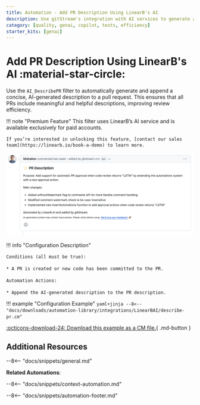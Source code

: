 ```yaml
---
title: Automation - Add PR Description Using LinearB's AI
description: Use gitStream's integration with AI services to generate a summary of the changes in the PR.
category: [quality, genai, copilot, tests, efficiency]
starter_kits: [genai]
---
```

# Add PR Description Using LinearB's AI :material-star-circle:

<!-- --8<-- [start:example]-->
Use the `AI_DescribePR` filter to automatically generate and append a concise, AI-generated description to a pull request. This ensures that all PRs include meaningful and helpful descriptions, improving review efficiency.

!!! note "Premium Feature"
    This filter uses LinearB’s AI service and is available exclusively for paid accounts.  

    If you’re interested in unlocking this feature, [contact our sales team](https://linearb.io/book-a-demo) to learn more.

![summarized-pr](/automations/integrations/LinearBAI/describe-pr/LinearB-AI-describe-pr.png)

!!! info "Configuration Description"

    Conditions (all must be true):

    * A PR is created or new code has been committed to the PR.

    Automation Actions:

    * Append the AI-generated description to the PR description.

!!! example "Configuration Example"
    ```yaml+jinja
    --8<-- "docs/downloads/automation-library/integrations/LinearBAI/describe-pr.cm"
    ```
    <div class="result" markdown>
        <span>
        [:octicons-download-24: Download this example as a CM file.](/downloads/automation-library/integrations/LinearBAI/describe-pr.cm){ .md-button }
        </span>
    </div>
<!-- --8<-- [end:example]-->

## Additional Resources

--8<-- "docs/snippets/general.md"

**Related Automations**:

--8<-- "docs/snippets/context-automation.md"

--8<-- "docs/snippets/automation-footer.md"
